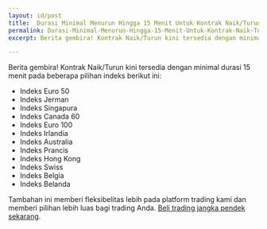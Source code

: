 ```yaml
---
layout: id/post
title:  Durasi Minimal Menurun Hingga 15 Menit Untuk Kontrak Naik/Turun Pada Indeks
permalink: Durasi-Minimal-Menurun-Hingga-15-Menit-Untuk-Kontrak-Naik-Turun-Pada-Indeks
excerpt: Berita gembira! Kontrak Naik/Turun kini tersedia dengan minimal durasi 15 menit pada beberapa pilihan indeks berikut ini

---
```


Berita gembira! Kontrak Naik/Turun kini tersedia dengan minimal durasi 15 menit pada beberapa pilihan indeks berikut ini:

* Indeks Euro 50 
* Indeks Jerman 
* Indeks Singapura 
* Indeks Canada 60
* Indeks Euro 100 
* Indeks Irlandia 
* Indeks Australia 
* Indeks Prancis 
* Indeks Hong Kong 
* Indeks Swiss 
* Indeks Belgia 
* Indeks Belanda

Tambahan ini memberi fleksibelitas lebih pada platform trading kami dan memberi pilihan lebih luas bagi trading Anda. [Beli trading jangka pendek sekarang](https://www.binary.com/c/trade.cgi?market=indices&time=15m&form_name=risefall&expiry_type=duration&amount_type=payout&H=S0P&currency=USD&underlying_symbol=SX5E&amount=100&date_start=now&type=FLASHU&l=ID&utm_medium=social&utm_source=blog&utm_content=whatsnew).


